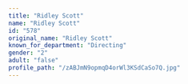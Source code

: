 ```yaml
---
title: "Ridley Scott"
name: "Ridley Scott"
id: "578"
original_name: "Ridley Scott"
known_for_department: "Directing"
gender: "2"
adult: "false"
profile_path: "/zABJmN9opmqD4orWl3KSdCaSo7Q.jpg"
---
```

